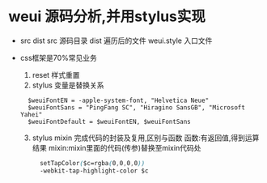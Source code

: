# weui 源码分析,并用stylus实现

- src dist
  src 源码目录
  dist 遍历后的文件
  weui.style 入口文件

- css框架是70%常见业务
  1. reset 样式重置
  2. stylus 变量是替换关系
    ```stylus
      $weuiFontEN = -apple-system-font, "Helvetica Neue"
      $weuiFontSans = "PingFang SC", "Hiragino SansGB", "Microsoft Yahei"
      $weuiFontDefault = $weuiFontEN, $weuiFontSans
    ```
  3. stylus mixin 完成代码的封装及复用,区别与函数
      函数:有返回值,得到运算结果
      mixin:mixin里面的代码(传参)替换至mixin代码处
      ```css
        setTapColor($c=rgba(0,0,0,0))
        -webkit-tap-highlight-color $c
      ```